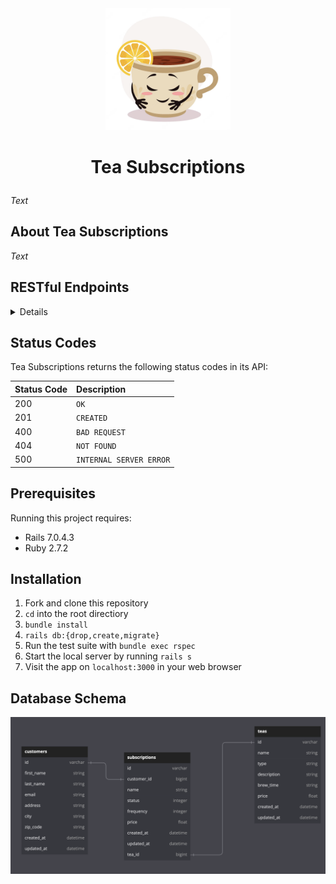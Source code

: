 
<div id="header" align="center">
<img src="src/assets/tea.png" alt="tea subscriptions" width="200" height="auto" />
</div>

# <p align="center"> Tea Subscriptions </p>

*Text*
## About Tea Subscriptions

*Text*


## RESTful Endpoints

<details close>


### Get a Customer's Subscriptions

```http
GET /api/v1/customers/:customer_id/subscriptions
```

<details close>
<summary>  Details </summary>
<br>
    
Parameters: <br>
```
No Parameters
```

| Code | Description |
| :--- | :--- |
| 200 | `OK` |

Example Value:

```json
{
    "data": [
        {
            "id": "1",
            "type": "subscription",
            "attributes": {
                "name": "Detox tea",
                "price": 10.99,
                "status": "cancelled",
                "frequency": "biweekly",
                "customer_id": 1,
                "tea_id": 1
            }
        },
        {
            "id": "2",
            "type": "subscription",
            "attributes": {
                "name": "Weight lost",
                "price": 10.99,
                "status": "active",
                "frequency": "biweekly",
                "customer_id": 1,
                "tea_id": 2
            }
        },
        {
            "id": "3",
            "type": "subscription",
            "attributes": {
                "name": "Clear up",
                "price": 8.99,
                "status": "cancelled",
                "frequency": "monthly",
                "customer_id": 1,
                "tea_id": 3
            }
        }
    ]
}
```

</details>

---

### Create a Subscription

```http
POST /api/v1/customers/:customer_id/teas/:tea_id/subscriptions
```

<details close>
<summary>  Details </summary>
<br>
    
Parameters: <br>
```
CONTENT_TYPE=application/json
```

| Code | Description |
| :--- | :--- |
| 201 | CREATED |

Example Value:

```json
{
    "data": {
        "id": "1",
        "type": "subscription",
        "attributes": {
            "name": "Detox tea",
            "price": 10.99,
            "status": "active",
            "frequency": "biweekly",
            "customer_id": 1,
            "tea_id": 1
        }
    }
}
```
</details>

---

### Update a Subscription

```http
POST /api/v1/customers/:customer_id/teas/:tea_id/subscriptions/:subcription_id
```

<details close>
<summary>  Details </summary>
<br>
    
Parameters: <br>
```
CONTENT_TYPE=application/json
```

| Code | Description |
| :--- | :--- |
| 200 | OK |

Example Value:

```json
{
    "data": {
        "id": "1",
        "type": "subscription",
        "attributes": {
            "name": "Detox tea",
            "price": 10.99,
            "status": "cancelled",
            "frequency": "biweekly",
            "customer_id": 1,
            "tea_id": 1
        }
    }
}
```
</details>
</details>

## Status Codes

Tea Subscriptions returns the following status codes in its API:

| Status Code | Description |
| :--- | :--- |
| 200 | `OK` |
| 201 | `CREATED` |
| 400 | `BAD REQUEST` |
| 404 | `NOT FOUND` |
| 500 | `INTERNAL SERVER ERROR` |

## Prerequisites
Running this project requires:
- Rails 7.0.4.3
- Ruby 2.7.2
## Installation

1. Fork and clone this repository
2. `cd` into the root directiory
3. `bundle install`
4. `rails db:{drop,create,migrate}`
5. Run the test suite with `bundle exec rspec`
6. Start the local server by running `rails s`
7. Visit the app on `localhost:3000` in your web browser

## Database Schema
<img src="src/assets/schema.png" alt="schema" width="1000" height="auto" />